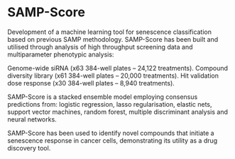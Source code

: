 # SAMP-Score

Development of a machine learning tool for senescence classification based on previous SAMP methodology. SAMP-Score has been built and utilised through analysis of high throughput screening data and multiparameter phenotypic analysis:

Genome-wide siRNA (x63 384-well plates – 24,122 treatments).
Compound diversity library (x61 384-well plates – 20,000 treatments).
Hit validation dose response (x30 384-well plates – 8,940 treatments).

SAMP-Score is a stacked ensemble model employing consensus predictions from: logistic regression, lasso regularisation, elastic nets, support vector machines, random forest, multiple discriminant analysis and neural networks. 

SAMP-Score has been used to identify novel compounds that initiate a senescence response in cancer cells, demonstrating its utility as a drug discovery tool.
